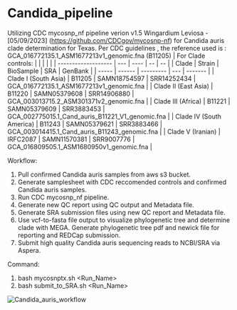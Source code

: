 # Candida_pipeline

Utilizing CDC mycosnp_nf pipeline verion v1.5 Wingardium Leviosa - [05/09/2023] (https://github.com/CDCgov/mycosnp-nf) for Candida auris clade determination for Texas. 
Per CDC guidelines , the reference used is : GCA_016772135.1_ASM1677213v1_genomic.fna (B11205)
| For Clade controls: |     |      |    |    |
| ------------------- | --- | ---- | -- | -- |
| Clade	| Strain | BioSample | SRA | GenBank |
| ----- | ------ | --------- | --- | ------- |
| Clade I (South Asia) | B11205 | SAMN18754597 | SRR14252434 | GCA_016772135.1_ASM1677213v1_genomic.fna |
| Clade II (East Asia) | B11220 | SAMN05379608 | SRR14906880 | GCA_003013715.2_ASM301371v2_genomic.fna |
| Clade III (Africa) | B11221 | SAMN05379609 | SRR3883453 | GCA_002775015.1_Cand_auris_B11221_V1_genomic.fna |
| Clade IV (South America) | B11243 | SAMN05379621 | SRR3883466 | GCA_003014415.1_Cand_auris_B11243_genomic.fna |
| Clade V (Iranian) | IRFC2087 | SAMN11570381 | SRR9007776 | GCA_016809505.1_ASM1680950v1_genomic.fna |



Workflow:
1. Pull confirmed Candida auris samples from aws s3 bucket.
2. Generate samplesheet with CDC reccomended controls and confirmed Candida auris samples.
3. Run CDC mycosnp_nf pipeline.
4. Generate new QC report using QC output and Metadata file.
5. Generate SRA submission files using new QC report and Metadata file.
6. Use vcf-to-fasta file output to visualize phylogenetic tree and determine clade with MEGA. Generate phylogenetic tree pdf and newick file for reporting and REDCap submission. 
7. Submit high quality Candida auris sequencing reads to NCBI/SRA via Aspera.


Command:
1. bash mycosnptx.sh <Run_Name>
2. bash submit_to_SRA.sh <Run_Name>

![Candida_auris_workflow](https://github.com/TX-DSHS/Candida_pipeline/assets/127244776/09dcf597-eba8-4e66-805c-966d0750a007)
